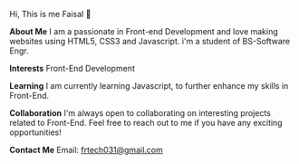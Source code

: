 Hi, This is me Faisal 👋

**About Me**
I am a passionate in Front-end Development and love making websites using HTML5, CSS3 and Javascript. i'm a student of BS-Software Engr.

**Interests**
Front-End Development


**Learning**
I am currently learning Javascript, to further enhance my skills in Front-End.

**Collaboration**
I'm always open to collaborating on interesting projects related to Front-End. Feel free to reach out to me if you have any exciting opportunities!

**Contact Me**
Email: frtech031@gmail.com

